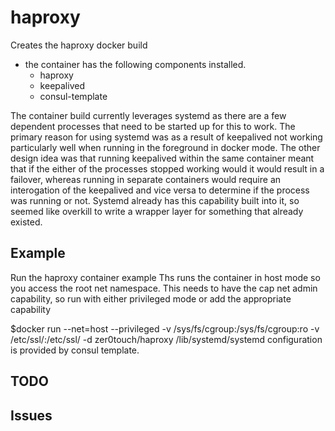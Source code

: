haproxy
======
Creates the haproxy docker build
  - the container has the following components installed. 
    - haproxy
    - keepalived
    - consul-template


The container build currently leverages systemd as there are a few dependent processes that need to be started up for this to work. The primary reason for using systemd was as a result of keepalived not working particularly well when running in the foreground in docker mode. The other design idea was that running keepalived within the same container meant that if the either of the processes stopped working would it would result in a failover, whereas running in separate containers would require an interogation of the keepalived and vice versa to determine if the process was running or not.  Systemd already has this capability built into it, so seemed like overkill to write a wrapper layer for something that already existed. 
  
## Example
Run the haproxy container example
Ths runs the container in host mode so you access the root net namespace.  This needs to have the cap net admin capability, so run with either privileged mode or add the appropriate capability

  $docker run --net=host --privileged -v /sys/fs/cgroup:/sys/fs/cgroup:ro -v /etc/ssl/:/etc/ssl/ -d zer0touch/haproxy /lib/systemd/systemd
  configuration is provided by consul template. 
## TODO
  
## Issues

